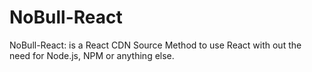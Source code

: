 # NoBull-React
NoBull-React: is a React CDN Source Method to use React with out the need for Node.js, NPM or anything else.
